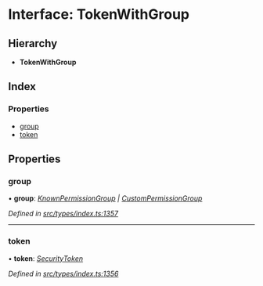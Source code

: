 # Interface: TokenWithGroup

## Hierarchy

* **TokenWithGroup**

## Index

### Properties

* [group](tokenwithgroup.md#group)
* [token](tokenwithgroup.md#token)

## Properties

###  group

• **group**: *[KnownPermissionGroup](../classes/knownpermissiongroup.md) | [CustomPermissionGroup](../classes/custompermissiongroup.md)*

*Defined in [src/types/index.ts:1357](https://github.com/PolymathNetwork/polymesh-sdk/blob/cfab557b/src/types/index.ts#L1357)*

___

###  token

• **token**: *[SecurityToken](../classes/securitytoken.md)*

*Defined in [src/types/index.ts:1356](https://github.com/PolymathNetwork/polymesh-sdk/blob/cfab557b/src/types/index.ts#L1356)*
